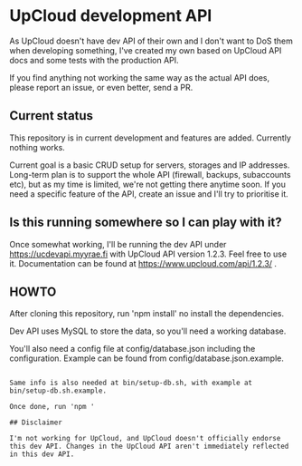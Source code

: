 # UpCloud development API

As UpCloud doesn't have dev API of their own and I don't want to DoS them when developing something, I've created my own based on UpCloud API docs and some tests with the production API.

If you find anything not working the same way as the actual API does, please report an issue, or even better, send a PR.

## Current status

This repository is in current development and features are added. Currently nothing works.

Current goal is a basic CRUD setup for servers, storages and IP addresses. Long-term plan is to support the whole API (firewall, backups, subaccounts etc), but as my time is limited, we're not getting there anytime soon. If you need a specific feature of the API, create an issue and I'll try to prioritise it.

## Is this running somewhere so I can play with it?

Once somewhat working, I'll be running the dev API under https://ucdevapi.myyrae.fi with UpCloud API version 1.2.3. Feel free to use it. Documentation can be found at https://www.upcloud.com/api/1.2.3/ .

## HOWTO

After cloning this repository, run 'npm install' no install the dependencies.

Dev API uses MySQL to store the data, so you'll need a working database.

You'll also need a config file at config/database.json including the configuration. Example can be found from config/database.json.example.
```

Same info is also needed at bin/setup-db.sh, with example at bin/setup-db.sh.example.

Once done, run 'npm '

## Disclaimer

I'm not working for UpCloud, and UpCloud doesn't officially endorse this dev API. Changes in the UpCloud API aren't immediately reflected in this dev API.
